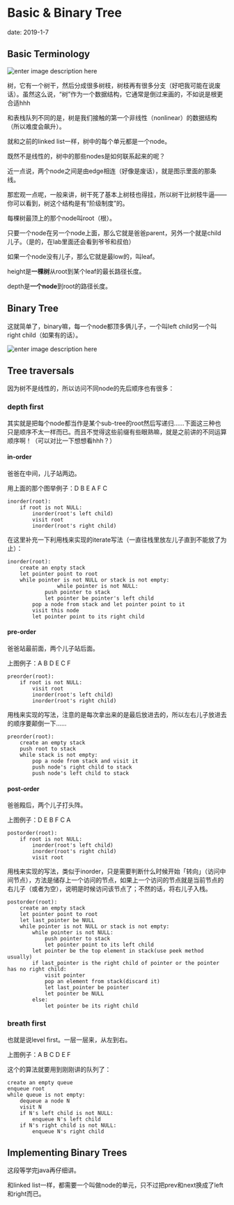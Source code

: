 # Basic & Binary Tree

date: 2019-1-7

## Basic Terminology
![enter image description here](https://i.loli.net/2019/01/08/5c34127fa2bf6.png)

树，它有一个树干，然后分成很多树枝，树枝再有很多分支（好吧我可能在说废话）。虽然这么说，“树”作为一个数据结构，它通常是倒过来画的，不如说是根更合适hhh

和表栈队列不同的是，树是我们接触的第一个非线性（nonlinear）的数据结构（所以难度会飙升）。

就和之前的linked list一样，树中的每个单元都是一个node。

既然不是线性的，树中的那些nodes是如何联系起来的呢？

近一点说，两个node之间是由edge相连（好像是废话），就是图示里面的那条线。

那宏观一点呢，一般来讲，树干死了基本上树枝也得挂，所以树干比树枝牛逼——你可以看到，树这个结构是有“阶级制度”的。

每棵树最顶上的那个node叫root（根）。

只要一个node在另一个node上面，那么它就是爸爸parent，另外一个就是child儿子。（是的，在lab里面还会看到爷爷和叔伯）

如果一个node没有儿子，那么它就是最low的，叫leaf。

height是**一棵树**从root到某个leaf的最长路径长度。

depth是**一个node**到root的路径长度。

## Binary Tree
这就简单了，binary嘛，每一个node都顶多俩儿子，一个叫left child另一个叫right child（如果有的话）。

![enter image description here](https://i.loli.net/2019/01/08/5c341a504448a.png)

## Tree traversals
因为树不是线性的，所以访问不同node的先后顺序也有很多：

### depth first
其实就是把每个node都当作是某个sub-tree的root然后写递归……下面这三种也只是顺序不太一样而已。而且不觉得这些前缀有些眼熟嘛，就是之前讲的不同运算顺序啊！（可以对比一下想想看hhh？）

#### in-order
爸爸在中间，儿子站两边。

用上面的那个图举例子：D B E A F C

    inorder(root):
        if root is not NULL:
    		inorder(root's left child)
    		visit root
    		inorder(root's right child)

在这里补充一下利用栈来实现的iterate写法（一直往栈里放左儿子直到不能放了为止）：

    inorder(root):
        create an enpty stack
        let pointer point to root
        while pointer is not NULL or stack is not empty:
                    while pointer is not NULL:
    			push pointer to stack
    			let pointer be pointer's left child
    		pop a node from stack and let pointer point to it
    		visit this node
    		let pointer point to its right child


#### pre-order
爸爸站最前面，两个儿子站后面。

上图例子：A B D E C F

    preorder(root):
        if root is not NULL:
    		visit root
    		inorder(root's left child)
    		inorder(root's right child)

用栈来实现的写法，注意的是每次拿出来的是最后放进去的，所以左右儿子放进去的顺序要颠倒一下……

    preorder(root):
    	create an empty stack
    	push root to stack
    	while stack is not empty:
    		pop a node from stack and visit it
    		push node's right child to stack
    		push node's left child to stack

#### post-order
爸爸殿后，两个儿子打头阵。

上图例子：D E B F C A

    postorder(root):
        if root is not NULL:
    		inorder(root's left child)
    		inorder(root's right child)
    		visit root

用栈来实现的写法，类似于inorder，只是需要判断什么时候开始「转向」（访问中间节点），方法是储存上一个访问的节点，如果上一个访问的节点就是当前节点的右儿子（或者为空），说明是时候访问该节点了；不然的话，将右儿子入栈。

    postorder(root):
    	create an empty stack
    	let pointer point to root
    	let last_pointer be NULL
    	while pointer is not NULL or stack is not empty:
    		while pointer is not NULL:
    			push pointer to stack
    			let pointer point to its left child
    		let pointer be the top element in stack(use peek method usually)
    		if last_pointer is the right child of pointer or the pointer has no right child:
    			visit pointer
    			pop an element from stack(discard it)
    			let last_pointer be pointer
    			let pointer be NULL
    		else:
    			let pointer be its right child

### breath first
也就是说level first。一层一层来，从左到右。

上图例子：A B C D E F

这个的算法就要用到刚刚讲的队列了：

    create an empty queue
    enqueue root
    while queue is not empty:
    	dequeue a node N
    	visit N
    	if N's left child is not NULL:
    		enqueue N's left child
    	if N's right child is not NULL:
    		enqueue N's right child

## Implementing Binary Trees
这段等学完java再仔细讲。

和linked list一样，都需要一个叫做node的单元，只不过把prev和next换成了left和right而已。